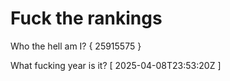 # Fuck the rankings

Who the hell am I?
{ 25915575 }

What fucking year is it?
[ 2025-04-08T23:53:20Z ]

